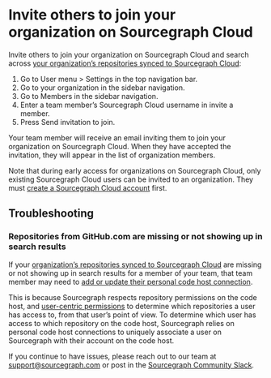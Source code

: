 # Invite others to join your organization on Sourcegraph Cloud

Invite others to join your organization on Sourcegraph Cloud and search across [your organization’s repositories synced to Sourcegraph Cloud](./adding_your_org_repos_to_cloud.md):

1. Go to User menu > Settings in the top navigation bar.
2. Go to your organization in the sidebar navigation.
3. Go to Members in the sidebar navigation.
4. Enter a team member’s Sourcegraph Cloud username in invite a member.
5. Press Send invitation to join.

Your team member will receive an email inviting them to join your organization on Sourcegraph Cloud. When they have accepted the invitation, they will appear in the list of organization members.

Note that during early access for organizations on Sourcegraph Cloud, only existing Sourcegraph Cloud users can be invited to an organization. They must [create a Sourcegraph Cloud account](https://sourcegraph.com/sign-up) first. 

## Troubleshooting

### Repositories from GitHub.com are missing or not showing up in search results

If your [organization’s repositories synced to Sourcegraph Cloud](./adding_your_org_repos_to_cloud.md) are missing or not showing up in search results for a member of your team, that team member may need to [add or update their personal code host connection](../../code_search/how-to/adding_repositories_to_cloud.md).

This is because Sourcegraph respects repository permissions on the code host, and [user-centric permissions](../../admin/repo/permissions.md) to determine which repositories a user has access to, from that user’s point of view. To determine which user has access to which repository on the code host, Sourcegraph relies on personal code host connections to uniquely associate a user on Sourcegraph with their account on the code host.

If you continue to have issues, please reach out to our team at [support@sourcegraph.com](mailto:support@sourcegraph.com) or post in the [Sourcegraph Community Slack](http://srcgr.ph/join-community-space).

